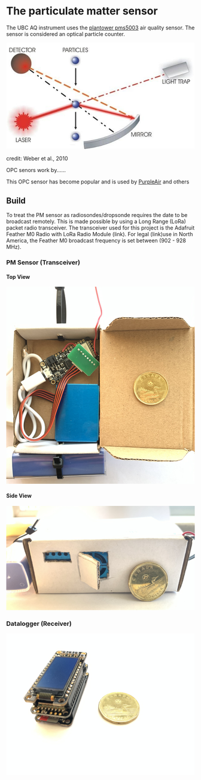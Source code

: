 

# The particulate matter sensor

The UBC AQ instrument uses the [plantower pms5003](http://www.plantower.com/en/content/?108.html) air quality sensor. The sensor is considered an optical particle counter.

![Principle of optical particle counter OPC](_static/img/opc_drawing.png)

credit: Weber et al., 2010

  
OPC senors work by......

This OPC sensor has become popular and is used by [PurpleAir](https://www2.purpleair.com/?gclid=Cj0KCQjwh_eFBhDZARIsALHjIKflOmByuJ0A_mMy2lciYPGGEEeVXIl6s4t98ah8vJy6T58homDww-0aAvuMEALw_wcB) and others


## Build
To treat the PM sensor as radiosondes/dropsonde requires the date to be broadcast remotely. 
This is made possible by using a Long Range (LoRa) packet radio transceiver. The transceiver
used for this project is the Adafruit Feather M0 Radio with LoRa Radio Module (link). 
For legal (link)use in North America, the Feather M0 broadcast frequency is set between (902 - 928 MHz).


### PM Sensor (Transceiver)

#### Top View
![UBC PM Sensor](_static/img/ubc_pm1.jpeg)

#### Side View
![UBC PM Sensor](_static/img/ubc_pm2.jpeg)

### Datalogger (Receiver) 

![UBC PM Sensor](_static/img/ubc_rx1.jpeg)

